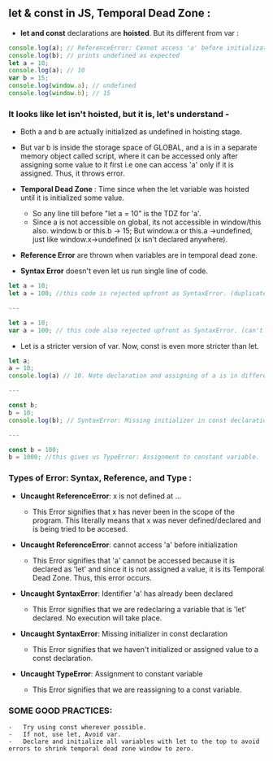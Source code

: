 ## let & const in JS, Temporal Dead Zone :

-   **let and const** declarations are **hoisted**. But its different from var :

```js
console.log(a); // ReferenceError: Cannot access 'a' before initialization
console.log(b); // prints undefined as expected
let a = 10;
console.log(a); // 10
var b = 15;
console.log(window.a); // undefined
console.log(window.b); // 15
```

### It looks like let isn't hoisted, **but it is**, let's understand -

-   Both a and b are actually initialized as undefined in hoisting stage.
-   But var b is inside the storage space of GLOBAL, and a is in a separate memory object called script, where it can be accessed only after assigning some value to it first i.e one can access 'a' only if it is assigned. Thus, it throws error.

-   **Temporal Dead Zone** : Time since when the let variable was hoisted until it is initialized some value.

    -   So any line till before "let a = 10" is the TDZ for 'a'.
    -   Since a is not accessible on global, its not accessible in window/this also. window.b or this.b -> 15; But window.a or this.a ->undefined, just like window.x->undefined (x isn't declared anywhere).

-   **Reference Error** are thrown when variables are in temporal dead zone.

-   **Syntax Error** doesn't even let us run single line of code.

```js
let a = 10;
let a = 100; //this code is rejected upfront as SyntaxError. (duplicate declaration)

---

let a = 10;
var a = 100; // this code also rejected upfront as SyntaxError. (can't use same name in same scope)
```

-   Let is a stricter version of var. Now, const is even more stricter than let.

```js
let a;
a = 10;
console.log(a) // 10. Note declaration and assigning of a is in different lines.

---

const b;
b = 10;
console.log(b); // SyntaxError: Missing initializer in const declaration. (This type of declaration won't work with const. const b = 10 only will work)

---

const b = 100;
b = 1000; //this gives us TypeError: Assignment to constant variable.
```

### **Types of Error**: Syntax, Reference, and Type :

-   **Uncaught ReferenceError**: x is not defined at ...

    -   This Error signifies that x has never been in the scope of the program. This literally means that x was never defined/declared and is being tried to be accesed.

-   **Uncaught ReferenceError**: cannot access 'a' before initialization

    -   This Error signifies that 'a' cannot be accessed because it is declared as 'let' and since it is not assigned a value, it is its Temporal Dead Zone. Thus, this error occurs.

-   **Uncaught SyntaxError**: Identifier 'a' has already been declared

    -   This Error signifies that we are redeclaring a variable that is 'let' declared. No execution will take place.

-   **Uncaught SyntaxError**: Missing initializer in const declaration

    -   This Error signifies that we haven't initialized or assigned value to a const declaration.

-   **Uncaught TypeError**: Assignment to constant variable

    -   This Error signifies that we are reassigning to a const variable.

### **SOME GOOD PRACTICES**:

    -   Try using const wherever possible.
    -   If not, use let, Avoid var.
    -   Declare and initialize all variables with let to the top to avoid errors to shrink temporal dead zone window to zero.
